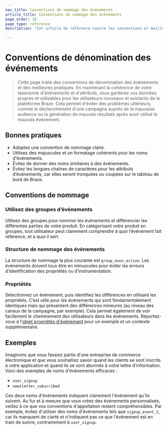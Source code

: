 ```yaml
---
nav_title: Conventions de nommage des événements
article_title: Conventions de nommage des événements
page_order: 10
page_type: reference
description: "Cet article de référence couvre les conventions et meilleures pratiques de nommage pour les événements."

---
```


# Conventions de dénomination des événements

> Cette page traite des conventions de dénomination des événements et des meilleures pratiques. En maintenant la cohérence de votre taxonomie d'événements et d'attributs, vous garderez vos données propres et utilisables pour les utilisateurs nouveaux et existants de la plateforme Braze. Cela permet d'éviter des problèmes ultérieurs, comme le déclenchement d'une campagne auprès de la mauvaise audience ou la génération de mauvais résultats après avoir utilisé le mauvais événement.

## Bonnes pratiques

- Adoptez une convention de nommage claire.
- Utilisez des majuscules et un formatage cohérents pour les noms d'événements.
- Évitez de donner des noms similaires à des événements.
- Évitez les longues chaînes de caractères pour les attributs d’événements, car elles seront tronquées ou coupées sur le tableau de bord de Braze.

## Conventions de nommage

### Utilisez des groupes d’événements

Utilisez des groupes pour nommer les événements et différencier les différentes parties de votre produit. En catégorisant votre produit en groupes, tout utilisateur peut clairement comprendre à quoi l’événement fait référence, et à quoi il sert.

### Structure de nommage des événements

La structure de nommage la plus courante est `group_noun_action`. Les événements doivent tous être en minuscules pour éviter les erreurs d’identification des propriétés ou d’instrumentation.

### Propriétés

Sélectionnez un événement, puis identifiez les différences en utilisant les propriétés. C’est utile pour les événements qui sont fondamentalement identiques mais qui présentent des différences mineures (au niveau des canaux de la campagne, par exemple). Cela permet également de voir facilement le cheminement des utilisateurs dans les événements. Reportez-vous à l'[objet propriétés d'événement]({{site.baseurl}}/api/objects_filters/event_object/#event-properties-object) pour un exemple et un contexte supplémentaire.

## Exemples

Imaginons que vous fassiez partie d'une entreprise de commerce électronique et que vous souhaitiez savoir quand les clients se sont inscrits à votre application et quand ils se sont abonnés à votre lettre d'information. Voici des exemples de noms d'événements efficaces :

- `user_signup`
- `newsletter_subscribed`

Ces deux noms d'événements indiquent clairement l'événement qu'ils suivent. Au fur et à mesure que vous créez des événements personnalisés, veillez à ce que vos conventions d'appellation restent compréhensibles. Par exemple, évitez d'utiliser des noms d'événements tels que `signup_event_1`, car ils manquent de clarté et n'indiquent pas ce que l'événement est en train de suivre, contrairement à `user_signup`.
